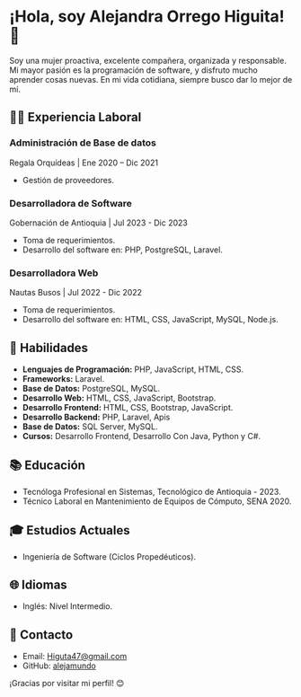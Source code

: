 # ¡Hola, soy Alejandra Orrego Higuita! 👋

Soy una mujer proactiva, excelente compañera, organizada y responsable. Mi mayor pasión es la programación de software, y disfruto mucho aprender cosas nuevas. En mi vida cotidiana, siempre busco dar lo mejor de mí.

## 👩‍💻 Experiencia Laboral

### Administración de Base de datos
Regala Orquídeas | Ene 2020 – Dic 2021
- Gestión de proveedores.

### Desarrolladora de Software
Gobernación de Antioquia | Jul 2023 - Dic 2023
- Toma de requerimientos.
- Desarrollo del software en: PHP, PostgreSQL, Laravel.

### Desarrolladora Web
Nautas Busos | Jul 2022 - Dic 2022
- Toma de requerimientos.
- Desarrollo del software en: HTML, CSS, JavaScript, MySQL, Node.js.

## 🚀 Habilidades

- **Lenguajes de Programación:** PHP, JavaScript, HTML, CSS.
- **Frameworks:** Laravel.
- **Base de Datos:** PostgreSQL, MySQL.
- **Desarrollo Web:** HTML, CSS, JavaScript, Bootstrap.
- **Desarrollo Frontend:** HTML, CSS, Bootstrap, JavaScript.
- **Desarrollo Backend:** PHP, Laravel, Apis
- **Base de Datos:** SQL Server, MySQL.
- **Cursos:** Desarrollo Frontend, Desarrollo Con Java, Python y C#.

## 📚 Educación

- Tecnóloga Profesional en Sistemas, Tecnológico de Antioquia - 2023.
- Técnico Laboral en Mantenimiento de Equipos de Cómputo, SENA 2020.

## 🎓 Estudios Actuales

- Ingeniería de Software (Ciclos Propedéuticos).

## 🌐 Idiomas

- Inglés: Nivel Intermedio.

## 📧 Contacto

- Email: Higuta47@gmail.com
- GitHub: [alejamundo](https://github.com/alejamundo)


¡Gracias por visitar mi perfil! 😊
